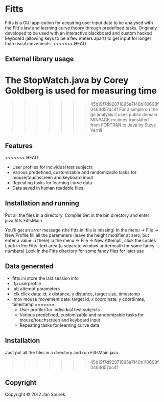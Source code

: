 # Fitts

Fitts is a GUI application for acquiring user input data to be analysed with the Fitt's law and learning curve theory through predefined tasks. Originaly developed to be used with an interactive blackboard and custom hacked keyboard (allowing keys to be a few meters apart) to get input for longer than usual movements.
<<<<<<< HEAD

## External library usage

The StopWatch.java by Corey Goldberg is used for measuring time
=======
>>>>>>> 45b19f7d92071895a7f40b110698f0464d57dc4f
For a simple on the go analysis it uses public domain MINPACK routines translated from FORTRAN to Java by Steve Verrill

## Features

<<<<<<< HEAD
- User profiles for individual test subjects
- Various predefined, customizable and randomizable tasks for mouse/touchscreen and keyboard input
- Repeating tasks for learning curve data
- Data saved in human readable files

## Installation and running

Put all the files in a directory.
Compile
Get in the bin directory and enter: java fitts.FittsMain

You'll get an arror message (the fitts.ini file is missing)
In the menu -> File -> New Profile fill all the parameters (leave the height modifier at zero, but enter a value in there) <Create>
In the menu -> File -> New Attempt <Start>, click the circles
Look in the Fitts' text area (a separate window underneath for some fancy numbers)
Look in the Fitts directory for some fancy files for later use

## Data generated
- fitts.ini store the last session info
- .fp userprofile
- .att attempt parameters
- .clk click data: id, x distance, y distance, target size, timestamp
- .mov mouse movement data: target id, x coordinate, y coordinate, timestamp
=======
	- User profiles for individual test subjects
	- Various predefined, customizable and randomizable tasks for mouse/touchscreen and keyboard input
	- Repeating tasks for learning curve data

## Installation

Just put all the files in a directory and run FittsMain.java
>>>>>>> 45b19f7d92071895a7f40b110698f0464d57dc4f

## Copyright

Copyright &copy; 2012 Jan Sourek